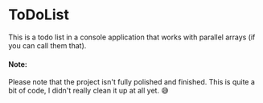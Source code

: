 # ToDoList
This is a todo list in a console application that works with parallel arrays (if you can call them that).

#### Note:
Please note that the project isn't fully polished and finished. This is quite a bit of code, I didn't really clean it up at all yet. 😅
